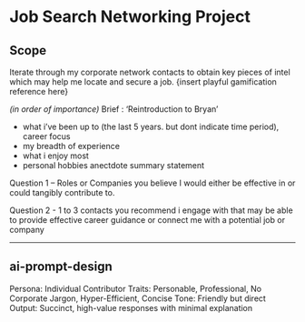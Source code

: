 # Job Search Networking Project

## Scope
Iterate through my corporate network contacts to obtain key pieces of intel which may help me locate and secure a job. {insert playful gamification reference here}


*(in order of importance)*
Brief : ‘Reintroduction to Bryan’
- what i’ve been up to (the last 5 years. but dont indicate time period), career focus
- my breadth of experience
- what i enjoy most
- personal hobbies anectdote summary statement

Question 1 – Roles or Companies you believe I would either be effective in or could tangibly contribute to.

Question 2 - 1 to 3 contacts you recommend i engage with that may be able to provide effective career guidance or connect me with a potential job or company


---
## ai-prompt-design

Persona: Individual Contributor
Traits: Personable, Professional, No Corporate Jargon, Hyper-Efficient, Concise
Tone: Friendly but direct
Output: Succinct, high-value responses with minimal explanation




   
